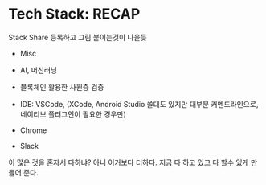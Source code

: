 # Tech Stack: RECAP


Stack Share 등록하고 그림 붙이는것이 나을듯





* Misc
- AI, 머신러닝
- 블록체인 활용한 사원증 검증

- IDE: VSCode, (XCode, Android Studio 쓸대도 있지만 대부분 커멘드라인으로, 네이티브 플러그인이 필요한 경우만)
- Chrome
- Slack



이 많은 것을 혼자서 다하냐? 아니 이거보다 더하다. 지금 다 하고 있고 다 할수 있게 만들어 준다.

